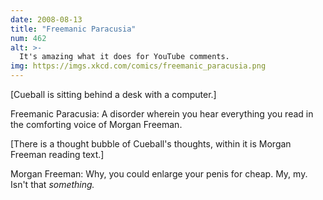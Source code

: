 ```yaml
---
date: 2008-08-13
title: "Freemanic Paracusia"
num: 462
alt: >-
  It's amazing what it does for YouTube comments.
img: https://imgs.xkcd.com/comics/freemanic_paracusia.png
---
```

[Cueball is sitting behind a desk with a computer.]

Freemanic Paracusia: A disorder wherein you hear everything you read in the comforting voice of Morgan Freeman.

[There is a thought bubble of Cueball's thoughts, within it is Morgan Freeman reading text.]

Morgan Freeman: Why, you could enlarge your penis for cheap. My, my. Isn't that *something.*